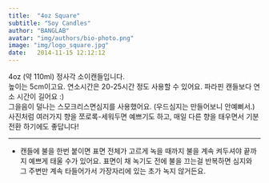 ```yaml
---
title:  "4oz Square"
subtitle: "Soy Candles"
author: "BANGLAB"
avatar: "img/authors/bio-photo.png"
image: "img/logo_square.jpg"
date:   2014-11-15 12:12:12
---
```


4oz (약 110ml) 정사각 소이캔들입니다.   
높이는 5cm이고요. 연소시간은 20-25시간 정도 사용할 수 있어요. 파라핀 캔들보다 연소 시간이 길어요 :)    
그을음이 덜나는 스모크리스면심지를 사용했어요. (우드심지는 만들어보니 안예뻐서.)  
사진처럼 여러가지 향을 쪼로록-세워두면 예쁘기도 하고, 매일 다른 향을 태우면서 기분 전환 하기에도 좋답니다!  

---------
* 캔들에 불을 한번 붙이면 표면 전체가 고르게 녹을 때까지 불을 계속 켜두셔야 끝까지 예쁘게 태울 수가 있어요. 표면이 채 녹기도 전에 불을 끄는걸 반복하면 심지와 그 주변만 계속 타들어가서 가장자리에 있는 초가 녹지 않거든요.



